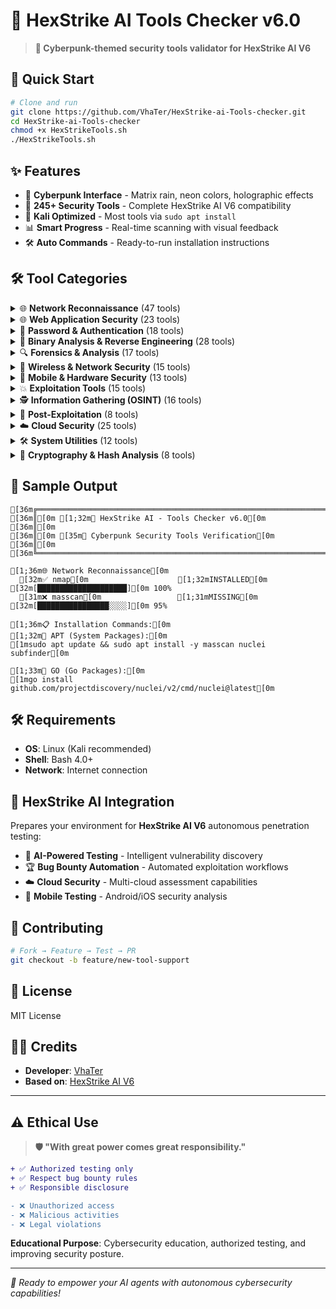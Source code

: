 # 🤖 HexStrike AI Tools Checker v6.0

> **🎯 Cyberpunk-themed security tools validator for HexStrike AI V6**

## 🚀 Quick Start

```bash
# Clone and run
git clone https://github.com/VhaTer/HexStrike-ai-Tools-checker.git
cd HexStrike-ai-Tools-checker
chmod +x HexStrikeTools.sh
./HexStrikeTools.sh
```

## ✨ Features

- 🎨 **Cyberpunk Interface** - Matrix rain, neon colors, holographic effects
- 🔧 **245+ Security Tools** - Complete HexStrike AI V6 compatibility  
- 🐧 **Kali Optimized** - Most tools via `sudo apt install`
- 📊 **Smart Progress** - Real-time scanning with visual feedback
- 🛠️ **Auto Commands** - Ready-to-run installation instructions

## 🛠️ Tool Categories

<details>
<summary>🌐 <strong>Network Reconnaissance</strong> (47 tools)</summary>

```diff
+ nmap, masscan, amass, subfinder, nuclei, rustscan, naabu
+ httpx, assetfinder, sublist3r, knockpy, gobuster, ffuf
+ dirb, dirbuster, wfuzz, feroxbuster, dirsearch, whatweb
+ wafw00f, eyewitness, aquatone, gowitness, httprobe
+ waybackurls, autorecon, arp-scan, nbtscan, rpcclient
+ enum4linux, enum4linux-ng, smbmap, netexec, katana
+ hakrawler, gau, paramspider, x8, jaeles, dalfox
+ testssl, sslscan, sslyze, anew, qsreplace, uro, jwt-tool
```
</details>

<details>
<summary>🌐 <strong>Web Application Security</strong> (23 tools)</summary>

```diff
+ sqlmap, wpscan, zaproxy, arjun, nikto, uniscan
+ skipfish, w3af, burpsuite, commix, xsser, sqlninja
+ jsql-injection, wapiti, cadaver, davtest, padbuster
+ joomscan, droopescan, cmsmap, nosqlmap, tplmap
+ graphql-voyager
```
</details>

<details>
<summary>🔐 <strong>Password & Authentication</strong> (18 tools)</summary>

```diff
+ hydra, john, hashcat, medusa, patator, crackmapexec
+ ncrack, crowbar, brutespray, thc-hydra, ophcrack
+ rainbowcrack, hashcat-utils, pack, kwprocessor
+ hash-identifier, hashid, crackstation
```
</details>

<details>
<summary>🔬 <strong>Binary Analysis & Reverse Engineering</strong> (28 tools)</summary>

```diff
+ gdb, radare2, binwalk, checksec, strings, objdump
+ xxd, hexdump, ghidra, ida-free, cutter, pwntools
+ ropper, one-gadget, peda, gef, pwngdb, voltron
+ gdb-peda, gdb-gef, binary-ninja, ropgadget, angr
+ libc-database, pwninit, upx, readelf, cyberchef
```
</details>

<details>
<summary>🔍 <strong>Forensics & Analysis</strong> (17 tools)</summary>

```diff
+ volatility3, autopsy, bulk-extractor, scalpel, testdisk
+ dc3dd, ddrescue, foremost, photorec, sleuthkit
+ afflib-tools, libewf-tools, steghide, stegsolve
+ zsteg, outguess, exiftool
```
</details>

<details>
<summary>📡 <strong>Wireless & Network Security</strong> (15 tools)</summary>

```diff
+ aircrack-ng, reaver, wifite, kismet, wireshark
+ tshark, tcpdump, ettercap, bettercap, hostapd
+ dnsmasq, macchanger, mdk3, mdk4, pixiewps
```
</details>

<details>
<summary>📱 <strong>Mobile & Hardware Security</strong> (13 tools)</summary>

```diff
+ aapt, adb, fastboot, usbmuxd, libimobiledevice-utils
+ apktool, dex2jar, jd-gui, jadx, frida
+ objection, drozer, evil-winrm
```
</details>

<details>
<summary>💥 <strong>Exploitation Tools</strong> (15 tools)</summary>

```diff
+ metasploit-framework, msfvenom, msfconsole, searchsploit
+ exploit-db, beef-xss, armitage, cobalt-strike, empire
+ powersploit, mimikatz, responder, impacket
+ bloodhound, powerview
```
</details>

<details>
<summary>🕵️ <strong>Information Gathering (OSINT)</strong> (16 tools)</summary>

```diff
+ theharvester, recon-ng, maltego, spiderfoot, shodan
+ censys-python, fierce, dnsrecon, dnsenum, dmitry
+ sherlock, social-analyzer, pipl, trufflehog
+ have-i-been-pwned, subjack
```
</details>

<details>
<summary>🎯 <strong>Post-Exploitation</strong> (8 tools)</summary>

```diff
+ linpeas, winpeas, linenum, linux-exploit-suggester
+ windows-exploit-suggester, privesc-check
+ unix-privesc-check, gtfoblookup
```
</details>

<details>
<summary>☁️ <strong>Cloud Security</strong> (25 tools)</summary>

```diff
+ aws-cli, azure-cli, gcloud, kubectl, docker, trivy
+ cloudsplaining, pacu, prowler, scout-suite, cloudmapper
+ clair, kube-hunter, kube-bench, docker-bench-security
+ falco, checkov, terrascan, cloudsploit, helm
+ istio, opa, volatility, msfvenom-cloud, cloudgoat
```
</details>

<details>
<summary>🛠️ <strong>System Utilities</strong> (12 tools)</summary>

```diff
+ curl, wget, git, vim, nano, tmux
+ screen, htop, iotop, netstat, ss, lsof
+ strace, ltrace, ncat, socat
```
</details>

<details>
<summary>🔐 <strong>Cryptography & Hash Analysis</strong> (8 tools)</summary>

```diff
+ cipher-identifier, frequency-analysis, rsatool, factordb
+ hashcat-legacy, hash-buster, findmyhash, hash-analyzer
```
</details>


## 🎯 Sample Output

```ansi
[36m╔══════════════════════════════════════════════════════════════════════╗[0m
[36m║[0m [1;32m🤖 HexStrike AI - Tools Checker v6.0[0m                        [36m║[0m
[36m║[0m [35m🔗 Cyberpunk Security Tools Verification[0m                     [36m║[0m
[36m╚══════════════════════════════════════════════════════════════════════╝[0m

[1;36m🌐 Network Reconnaissance[0m
  [32m✅ nmap[0m                    [1;32mINSTALLED[0m    [32m[████████████████████][0m 100%
  [31m❌ masscan[0m                 [1;31mMISSING[0m      [32m[████████████████░░░░][0m 95%
  
[1;36m📋 Installation Commands:[0m
[1;32m🔧 APT (System Packages):[0m
[1msudo apt update && sudo apt install -y masscan nuclei subfinder[0m

[1;33m🐹 GO (Go Packages):[0m
[1mgo install github.com/projectdiscovery/nuclei/v2/cmd/nuclei@latest[0m
```

## 🛠️ Requirements

- **OS**: Linux (Kali recommended)
- **Shell**: Bash 4.0+
- **Network**: Internet connection

## 🎯 HexStrike AI Integration

Prepares your environment for **HexStrike AI V6** autonomous penetration testing:

- 🤖 **AI-Powered Testing** - Intelligent vulnerability discovery
- 🏆 **Bug Bounty Automation** - Automated exploitation workflows  
- ☁️ **Cloud Security** - Multi-cloud assessment capabilities
- 📱 **Mobile Testing** - Android/iOS security analysis

## 🤝 Contributing

```bash
# Fork → Feature → Test → PR
git checkout -b feature/new-tool-support
```

## 📄 License

MIT License

## 👨‍💻 Credits

- **Developer**: [VhaTer](https://github.com/VhaTer)
- **Based on**: [HexStrike AI V6](https://github.com/0x4m4/hexstrike-ai)

---

## ⚠️ Ethical Use

> **🛡️ "With great power comes great responsibility."**

```diff
+ ✅ Authorized testing only
+ ✅ Respect bug bounty rules  
+ ✅ Responsible disclosure

- ❌ Unauthorized access
- ❌ Malicious activities
- ❌ Legal violations
```

**Educational Purpose**: Cybersecurity education, authorized testing, and improving security posture.

---

*🤖 Ready to empower your AI agents with autonomous cybersecurity capabilities!*
